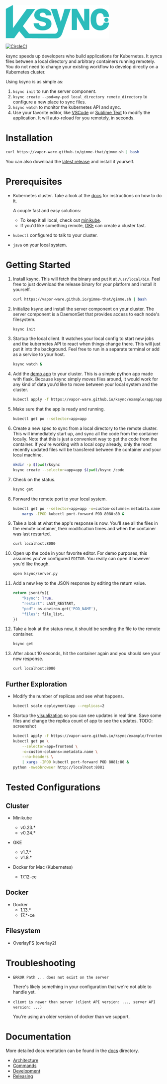 ![logo](logos/ksync_logo_color.png)

[![CircleCI](https://circleci.com/gh/vapor-ware/ksync.svg?style=svg&circle-token=429269824f09028301b6e65310bd0cea8031d292)](https://circleci.com/gh/vapor-ware/ksync)

ksync speeds up developers who build applications for Kubernetes. It syncs files between a local directory and arbitrary containers running remotely. You do not need to change your existing workflow to develop directly on a Kubernetes cluster.

Using ksync is as simple as:

1. `ksync init` to run the server component.
1. `ksync create --pod=my-pod local_directory remote_directory` to configure a new place to sync files.
1. `ksync watch` to monitor the kubernetes API and sync.
1. Use your favorite editor, like [VSCode][vscode] or [Sublime Text][st3] to modify the application. It will auto-reload for you remotely, in seconds.

# Installation

```bash
curl https://vapor-ware.github.io/gimme-that/gimme.sh | bash
```

You can also download the [latest release][latest-release] and install it yourself.

# Prerequisites

- Kubernetes cluster. Take a look at the [docs][k8s-setup] for instructions on how to do it.

    A couple fast and easy solutions:

    - To keep it all local, check out [minikube][minikube].
    - If you'd like something remote, [GKE][GKE] can create a cluster fast.

- `kubectl` configured to talk to your cluster.
- `java` on your local system.

# Getting Started

1. Install ksync. This will fetch the binary and put it at `/usr/local/bin`. Feel free to just download the release binary for your platform and install it yourself.

    ```bash
    curl https://vapor-ware.github.io/gimme-that/gimme.sh | bash
    ```

1. Initialize ksync and install the server component on your cluster. The server component is a DaemonSet that provides access to each node's filesystem.

    ```bash
    ksync init
    ```

1. Startup the local client. It watches your local config to start new jobs and the kubernetes API to react when things change there. This will just put it into the background. Feel free to run in a separate terminal or add as a service to your host.

    ```bash
    ksync watch &
    ```

1. Add the [demo app][demo-app] to your cluster. This is a simple python app made with flask. Because ksync simply moves files around, it would work for any kind of data you'd like to move between your local system and the cluster.

    ```bash
    kubectl apply -f https://vapor-ware.github.io/ksync/example/app/app.yaml
    ```

1. Make sure that the app is ready and running.

    ```bash
    kubectl get po --selector=app=app
    ```

1. Create a new spec to sync from a local directory to the remote cluster. This will immediately start up, and sync all the code from the container locally. Note that this is just a convenient way to get the code from the container. If you're working with a local copy already, only the most recently updated files will be transfered between the container and your local machine.

    ```bash
    mkdir -p $(pwd)/ksync
    ksync create --selector=app=app $(pwd)/ksync /code
    ```

1. Check on the status.

    ```bash
    ksync get
    ```

1. Forward the remote port to your local system.

    ```bash
    kubectl get po --selector=app=app -o=custom-columns=:metadata.name --no-headers | \
        xargs -IPOD kubectl port-forward POD 8080:80 &
    ```

1. Take a look at what the app's response is now. You'll see all the files in the remote container, their modification times and when the container was last restarted.

    ```bash
    curl localhost:8080
    ```

1. Open up the code in your favorite editor. For demo purposes, this assumes you've configured `EDITOR`. You really can open it however you'd like though.

    ```bash
    open ksync/server.py
    ```

1. Add a new key to the JSON response by editing the return value.

    ```python
    return jsonify({
        "ksync": True,
        "restart": LAST_RESTART,
        "pod": os.environ.get('POD_NAME'),
        "files": file_list,
    })
    ```

1. Take a look at the status now, it should be sending the file to the remote container.

    ```bash
    ksync get
    ```

1. After about 10 seconds, hit the container again and you should see your new response.

    ```bash
    curl localhost:8080
    ```

## Further Exploration

- Modify the number of replicas and see what happens.

    ```bash
    kubectl scale deployment/app --replicas=2
    ```

- Startup the [visualization][frontend] so you can see updates in real time. Save some files and change the replica count of app to see the updates. TODO: screenshot

    ```bash
    kubectl apply -f https://vapor-ware.github.io/ksync/example/frontend/frontend.yaml
    kubectl get po \
        --selector=app=frontend \
        -o=custom-columns=:metadata.name \
        --no-headers \
        | xargs -IPOD kubectl port-forward POD 8081:80 &
    python -mwebbrowser http://localhost:8081
    ```

# Tested Configurations

## Cluster

- Minikube
    - v0.23.*
    - v0.24.*

- GKE
    - v1.7.*
    - v1.8.*

- Docker for Mac (Kubernetes)
    - 17.12-ce

## Docker

- Docker
    - 1.13.*
    - 17.*-ce

## Filesystem

- OverlayFS (overlay2)

# Troubleshooting

- `ERROR Path ... does not exist on the server`

    There's likely something in your configuration that we're not able to handle yet.

- `client is newer than server (client API version: ..., server API version: ...)`

    You're using an older version of docker than we support.

# Documentation

More detailed documentation can be found in the [docs](docs) directory.

- [Architecture](docs/architecture.md)
- [Commands](docs/commands.md)
- [Development](docs/development.md)
- [Releasing](docs/releasing.md)

[vscode]: https://code.visualstudio.com/
[st3]: https://www.sublimetext.com/
[latest-release]: https://github.com/vapor-ware/ksync/releases
[k8s-setup]: https://kubernetes.io/docs/setup/pick-right-solution/
[GKE]: https://cloud.google.com/kubernetes-engine/docs/quickstart
[minikube]: https://github.com/kubernetes/minikube
[demo-app]: https://vapor-ware.github.io/ksync/example/app/app.yaml
[frontend]: https://vapor-ware.github.io/ksync/example/frontend/frontend.yaml
